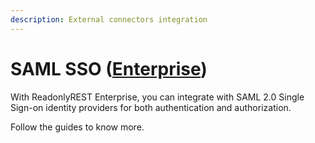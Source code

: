 ```yaml
---
description: External connectors integration
---
```


# SAML SSO ([Enterprise](https://readonlyrest.com/enterprise))

With ReadonlyREST Enterprise, you can integrate with SAML 2.0 Single Sign-on identity providers for both authentication and authorization.

Follow the guides to know more.

